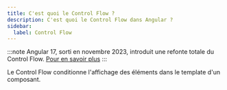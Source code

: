 ```yaml
---
title: C'est quoi le Control Flow ?
description: C'est quoi le Control Flow dans Angular ?
sidebar:
  label: Control Flow
---
```


:::note
Angular 17, sorti en novembre 2023, introduit une refonte totale du Control Flow. [Pour en savoir plus](https://blog.angular.io/meet-angulars-new-control-flow-a02c6eee7843)
:::

Le Control Flow conditionne l'affichage des éléments dans le template d'un composant.